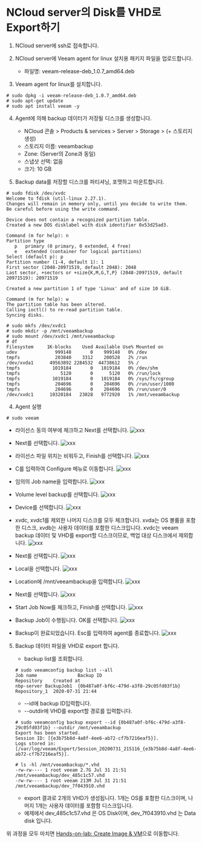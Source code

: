 # NCloud server의 Disk를 VHD로 Export하기

1. NCloud server에 ssh로 접속합니다.

2. NCloud server에 Veeam agent for linux 설치용 패키지 파일을 업로드합니다. 
    - 파일명: veeam-release-deb_1.0.7_amd64.deb

3. Veeam agent for linux를 설치합니다.
```
# sudo dpkg -i veeam-release-deb_1.0.7_amd64.deb
# sudo apt-get update
# sudo apt install veeam -y
```

4. Agent에 의해 backup 데이터가 저장될 디스크를 생성합니다.
    - NCloud 콘솔 > Products & services > Server > Storage > (+ 스토리지 생성)
    - 스토리지 이름: veeambackup
    - Zone: (Server의 Zone과 동일)
    - 스냅샷 선택: 없음 
    - 크기: 10 GB

5. Backup data를 저장할 디스크를 파티셔닝, 포맷하고 마운트합니다.
```
# sudo fdisk /dev/xvdc
Welcome to fdisk (util-linux 2.27.1).
Changes will remain in memory only, until you decide to write them.
Be careful before using the write command.

Device does not contain a recognized partition table.
Created a new DOS disklabel with disk identifier 0x53d25ad3.

Command (m for help): n
Partition type
   p   primary (0 primary, 0 extended, 4 free)
   e   extended (container for logical partitions)
Select (default p): p
Partition number (1-4, default 1): 1
First sector (2048-20971519, default 2048): 2048
Last sector, +sectors or +size{K,M,G,T,P} (2048-20971519, default 20971519): 20971519

Created a new partition 1 of type 'Linux' and of size 10 GiB.

Command (m for help): w
The partition table has been altered.
Calling ioctl() to re-read partition table.
Syncing disks.

# sudo mkfs /dev/xvdc1
# sudo mkdir -p /mnt/veeambackup
# sudo mount /dev/xvdc1 /mnt/veeambackup
# df
Filesystem     1K-blocks    Used Available Use% Mounted on
udev              999148       0    999148   0% /dev
tmpfs             203840    3312    200528   2% /run
/dev/xvda1      49563892 2284532  44738612   5% /
tmpfs            1019184       0   1019184   0% /dev/shm
tmpfs               5120       0      5120   0% /run/lock
tmpfs            1019184       0   1019184   0% /sys/fs/cgroup
tmpfs             204696       0    204696   0% /run/user/1000
tmpfs             204696       0    204696   0% /run/user/0
/dev/xvdc1      10320184   23028   9772920   1% /mnt/veeambackup
```

4. Agent 실행
```
# sudo veeam
```
- 라이선스 동의 여부에 체크하고 Next를 선택합니다.
![xxx](https://github.com/insobi/export-ncloud-server-to-azure-vm/blob/master/Resources/veeam-01.png)

- Next를 선택합니다.
![xxx](https://github.com/insobi/export-ncloud-server-to-azure-vm/blob/master/Resources/veeam-02.png)

- 라이선스 파일 위치는 비워두고, Finish를 선택합니다.
![xxx](https://github.com/insobi/export-ncloud-server-to-azure-vm/blob/master/Resources/veeam-03.png)

- C를 입력하여 Configure 메뉴로 이동합니다.
![xxx](https://github.com/insobi/export-ncloud-server-to-azure-vm/blob/master/Resources/veeam-04.png)

- 임의의 Job name을 입력합니다.
![xxx](https://github.com/insobi/export-ncloud-server-to-azure-vm/blob/master/Resources/veeam-05.png)

- Volume level backup를 선택합니다.
![xxx](https://github.com/insobi/export-ncloud-server-to-azure-vm/blob/master/Resources/veeam-06.png)

- Device를 선택합니다.
![xxx](https://github.com/insobi/export-ncloud-server-to-azure-vm/blob/master/Resources/veeam-07.png)

- xvdc, xvdc1를 제외한 나머지 디스크를 모두 체크합니다. xvda는 OS 볼륨을 포함한 디스크, xvdb는 사용자 데이터를 포함한 디스크입니다. xvdc는 veeam backup 데이터 및 VHD를 export할 디스크이므로, 백업 대상 디스크에서 제외합니다.
![xxx](https://github.com/insobi/export-ncloud-server-to-azure-vm/blob/master/Resources/veeam-08.png)

- Next를 선택합니다.
![xxx](https://github.com/insobi/export-ncloud-server-to-azure-vm/blob/master/Resources/veeam-09.png)

- Local을 선택합니다.
![xxx](https://github.com/insobi/export-ncloud-server-to-azure-vm/blob/master/Resources/veeam-10.png)

- Location에 /mnt/veeambackup을 입력합니다. 
![xxx](https://github.com/insobi/export-ncloud-server-to-azure-vm/blob/master/Resources/veeam-11.png)

- Next를 선택합니다. 
![xxx](https://github.com/insobi/export-ncloud-server-to-azure-vm/blob/master/Resources/veeam-12.png)

- Start Job Now를 체크하고, Finish를 선택합니다.
![xxx](https://github.com/insobi/export-ncloud-server-to-azure-vm/blob/master/Resources/veeam-13.png)

- Backup Job이 수행됩니다. OK를 선택합니다.
![xxx](https://github.com/insobi/export-ncloud-server-to-azure-vm/blob/master/Resources/veeam-14.png)

- Backup이 완료되었습니다. Esc를 입력하여 agent를 종료합니다.
![xxx](https://github.com/insobi/export-ncloud-server-to-azure-vm/blob/master/Resources/veeam-15.png)

5. Backup 데이터 파일을 VHD로 export 합니다.
    - backup list를 조회합니다.
    ```
    # sudo veeamconfig backup list --all
    Job name               Backup ID                               Repository    Created at
    nbp-server BackupJob1  {0b487a0f-bf6c-479d-a3f8-29c05fd03f1b}  Repository_1  2020-07-31 21:44
    ```
    
    - --id에 backup ID입력합니다.
    - --outdir에 VHD를 export할 경로를 입력합니다.
    ```
    # sudo veeamconfig backup export --id {0b487a0f-bf6c-479d-a3f8-29c05fd03f1b} --outdir /mnt/veeambackup
    Export has been started.
    Session ID: [{e3b75b8d-4a8f-4ee6-ab72-cf7b7216eaf5}].
    Logs stored in: [/var/log/veeam/Export/Session_20200731_215116_{e3b75b8d-4a8f-4ee6-ab72-cf7b7216eaf5}].

    # ls -hl /mnt/veeambackup/*.vhd
    -rw-rw---- 1 root veeam 2.7G Jul 31 21:51 /mnt/veeambackup/dev_485c1c57.vhd
    -rw-rw---- 1 root veeam 213M Jul 31 21:51 /mnt/veeambackup/dev_7f043910.vhd
    ```
    - export 결과로 2개의 VHD가 생성됩니다. 1개는 OS를 포함한 디스크이며, 나머지 1개는 사용자 데이터를 포함함 디스크입니다.
    - 예제에서 dev_485c1c57.vhd 은 OS Disk이며, dev_7f043910.vhd 는 Data disk 입니다.

위 과정을 모두 마치면 [Hands-on-lab: Create Image & VM](https://github.com/insobi/export-ncloud-server-to-azure-vm/blob/master/Hands-on-lab/2.HOL_Creating_Image_VM.md)으로 이동합니다.
